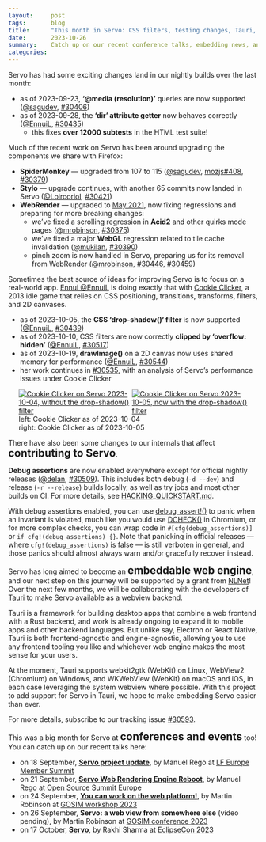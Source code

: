 ```yaml
---
layout:     post
tags:       blog
title:      "This month in Servo: CSS filters, testing changes, Tauri, and more!"
date:       2023-10-26
summary:    Catch up on our recent conference talks, embedding news, and testing changes, plus nightly updates around media queries, the DOM, upgrades, CSS filters, and canvas performance.
categories:
---
```


Servo has had some exciting changes land in our nightly builds over the last month:

* as of 2023-09-23, **‘@media (resolution)’** queries are now supported ([@sagudev](https://github.com/sagudev), [#30406](https://github.com/servo/servo/pull/30406))
* as of 2023-09-28, the **‘dir’ attribute getter** now behaves correctly ([@EnnuiL](https://github.com/EnnuiL), [#30435](https://github.com/servo/servo/pull/30435))
    * this fixes **over 12000 subtests** in the HTML test suite!

<style>
    /* guaranteed minimum width for first paragraph after a float */
    ._floatmin {
        display: block;
        width: 13em;
        overflow: hidden;
    }
    ._none {
        display: none;
    }
    ._fig:not(#specificity) {
        width: 33em;
        max-width: 100%;
        margin: 1em auto;
    }
    ._fig > ._flex {
        display: flex;
    }
    ._fig._min {
        width: min-content;
    }
    ._fig table {
        text-align: initial;
    }
    ._fig figcaption._notes {
        text-align: left;
        width: max-content;
        max-width: 100%;
    }
    ._figl:not(#specificity),
    ._figr:not(#specificity) {
        margin: 0 1em 1em;
    }
    ._figl {
        float: left;
    }
    ._figr {
        float: right;
    }
    .figl > a > img,
    .figr > a > img {
        width: 17em;
        max-width: max-content;
    }
    ._runin {
        margin-bottom: 1em;
    }
    ._runin > p,
    ._runin > h2 {
        display: inline;
    }
</style>

Much of the recent work on Servo has been around upgrading the components we share with Firefox:

* **SpiderMonkey** — upgraded from 107 to 115 ([@sagudev](https://github.com/sagudev), [mozjs#408](https://github.com/servo/mozjs/pull/408), [#30379](https://github.com/servo/servo/pull/30379))
* **Stylo** — upgrade continues, with another 65 commits now landed in Servo ([@Loirooriol](https://github.com/Loirooriol), [#30421](https://github.com/servo/servo/pull/30421))
* **WebRender** — upgraded to [May 2021](https://github.com/servo/servo/pull/30323), now fixing regressions and preparing for more breaking changes:
    * <span class=_none>as of 2023-09-19,</span> we’ve fixed a scrolling regression in **Acid2** and other quirks mode pages ([@mrobinson](https://github.com/mrobinson), [#30375](https://github.com/servo/servo/pull/30375))
    * <span class=_none>as of 2023-09-21,</span> we’ve fixed a major **WebGL** regression related to tile cache invalidation ([@mukilan](https://github.com/mukilan), [#30390](https://github.com/servo/servo/pull/30390))
    * <span class=_none>as of 2023-10-04,</span> pinch zoom is now handled in Servo, preparing us for its removal from WebRender ([@mrobinson](https://github.com/mrobinson), [#30446](https://github.com/servo/servo/pull/30446), [#30459](https://github.com/servo/servo/pull/30459))

Sometimes the best source of ideas for improving Servo is to focus on a real-world app.
[Ennui @EnnuiL](https://github.com/EnnuiL) is doing exactly that with [Cookie Clicker](https://orteil.dashnet.org/cookieclicker/), a 2013 idle game that relies on CSS positioning, transitions, transforms, filters, and 2D canvases.

* as of 2023-10-05, the **CSS ‘drop-shadow()‘ filter** is now supported ([@EnnuiL](https://github.com/EnnuiL), [#30439](https://github.com/servo/servo/pull/30439))
* as of 2023-10-10, CSS filters are now correctly **clipped by ‘overflow: hidden’** ([@EnnuiL](https://github.com/EnnuiL), [#30517](https://github.com/servo/servo/pull/30517))
* as of 2023-10-19, **drawImage()** on a 2D canvas now uses shared memory for performance ([@EnnuiL](https://github.com/EnnuiL), [#30544](https://github.com/servo/servo/pull/30544))
* her work continues in [#30535](https://github.com/servo/servo/issues/30535), with an analysis of Servo’s performance issues under Cookie Clicker

<figure class="_fig">
    <div class="_flex">
        <a href="{{ '/img/blog/drop-shadow-filter-before.png' | url }}"><img src="{{ '/img/blog/drop-shadow-filter-before.png' | url }}"
            alt="Cookie Clicker on Servo 2023-10-04, without the drop-shadow() filter"></a>
        <a href="{{ '/img/blog/drop-shadow-filter-after.png' | url }}"><img src="{{ '/img/blog/drop-shadow-filter-after.png' | url }}"
            alt="Cookie Clicker on Servo 2023-10-05, now with the drop-shadow() filter"></a>
    </div>
    <figcaption>
        left: Cookie Clicker as of 2023-10-04
        <br>right: Cookie Clicker as of 2023-10-05
    </figcaption>
</figure>

<div class="_runin"><p><span class="_floatmin"></span>There have also been some changes to our internals that affect </p><h2>contributing to Servo</h2><p>.</p></div>

**Debug assertions** are now enabled everywhere except for official nightly releases ([@delan](https://github.com/delan), [#30509](https://github.com/servo/servo/pull/30509)).
This includes both debug (`-d --dev`) and release (`-r --release`) builds locally, as well as try jobs and most other builds on CI.
For more details, see [HACKING_QUICKSTART.md](https://github.com/servo/servo/blob/master/docs/HACKING_QUICKSTART.md).

With debug assertions enabled, you can use [debug_assert!()](https://doc.rust-lang.org/std/macro.debug_assert.html) to panic when an invariant is violated, much like you would use [DCHECK()](https://source.chromium.org/chromium/chromium/src/+/main:base/check.h;drc=95330f60656455a82d816e24907ed67b99cb8720) in Chromium, or for more complex checks, you can wrap code in `#[cfg(debug_assertions)]` or `if cfg!(debug_assertions) {}`.
Note that panicking in official releases — where `cfg!(debug_assertions)` is false — is still verboten in general, and those panics should almost always warn and/or gracefully recover instead.

<div class="_runin" style="clear: both;"><p>Servo has long aimed to become an </p><h2>embeddable web engine</h2><p>, and our next step on this journey will be supported by a grant from <a href="https://nlnet.nl/project/Tauri-Servo/">NLNet</a>!
Over the next few months, we will be collaborating with the developers of <a href="https://tauri.app">Tauri</a> to make Servo available as a webview backend.</p></div>

Tauri is a framework for building desktop apps that combine a web frontend with a Rust backend, and work is already ongoing to expand it to mobile apps and other backend languages.
But unlike say, Electron or React Native, Tauri is both frontend-agnostic and engine-agnostic, allowing you to use any frontend tooling you like and whichever web engine makes the most sense for your users.

At the moment, Tauri supports webkit2gtk (WebKit) on Linux, WebView2 (Chromium) on Windows, and WKWebView (WebKit) on macOS and iOS, in each case leveraging the system webview where possible.
With this project to add support for Servo in Tauri, we hope to make embedding Servo easier than ever.

For more details, subscribe to our tracking issue [#30593](https://github.com/servo/servo/issues/30593).

<div class="_runin"><p>This was a big month for Servo at </p><h2>conferences and events</h2><p> too! You can catch up on our recent talks here:</p></div>

* on 18 September, [**Servo project update**](https://www.youtube.com/watch?v=J4qedc-0pjs&t=2356s), by Manuel Rego at [LF Europe Member Summit](https://lfeuropems2023.sched.com/event/1PCHu)
* on 21 September, [**Servo Web Rendering Engine Reboot**](https://www.youtube.com/watch?v=9lkIX5ryZZ4), by Manuel Rego at [Open Source Summit Europe](https://osseu2023.sched.com/event/1OGkc)
* on 24 September, [**You can work on the web platform!**](https://www.bilibili.com/video/BV1Hw411r7Q6/), by Martin Robinson at [GOSIM workshop 2023](https://workshop2023.gosim.org/schedule#mobile)
* on 26 September, **Servo: a web view from somewhere else** (video pending), by Martin Robinson at [GOSIM conference 2023](https://conference2023.gosim.org/schedule#mobile)
* on 17 October, [**Servo**](https://servo.org/slides/2023-10-17-eclipsecon/), by Rakhi Sharma at [EclipseCon 2023](https://www.eclipsecon.org/2023/)
